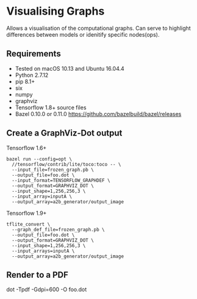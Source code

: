 # Visualising Graphs
Allows a visualisation of the computational graphs. Can serve to highlight differences between models or idenitify specific nodes(ops).

## Requirements
- Tested on macOS 10.13 and Ubuntu 16.04.4
- Python 2.7.12
- pip 8.1+
- six
- numpy
- graphviz
- Tensorflow 1.8+ source files
- Bazel 0.10.0 or 0.11.0 https://github.com/bazelbuild/bazel/releases

## Create a GraphViz-Dot output
Tensorflow 1.6+
```
bazel run --config=opt \
  //tensorflow/contrib/lite/toco:toco -- \
  --input_file=frozen_graph.pb \
  --output_file=foo.dot \
  --input_format=TENSORFLOW_GRAPHDEF \
  --output_format=GRAPHVIZ_DOT \
  --input_shape=1,256,256,3 \
  --input_array=inputA \
  --output_array=a2b_generator/output_image
```
Tensorflow 1.9+
```
tflite_convert \
  --graph_def_file=frozen_graph.pb \
  --output_file=foo.dot \
  --output_format=GRAPHVIZ_DOT \
  --input_shape=1,256,256,3 \
  --input_arrays=inputA \
  --output_array=a2b_generator/output_image
```

## Render to a PDF

dot -Tpdf -Gdpi=600 -O foo.dot
